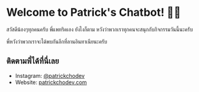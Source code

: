 # Welcome to Patrick's Chatbot! 🚀🤖

สวัสดีน้องๆทุกคนครับ พี่แพทริคเอง ยังไงก็ตาม หวังว่าพวกเราทุกคนจะสนุกกับกิจกรรมวันนี้นะครับ 

พี่หวังว่าพวกเราจะได้พบกันอีกที่ลานอินทาเนียนะครับ

## ติดตามพี่ได้ที่นี่เลย
- Instagram: [@patrickchodev](https://instagram.com/patrickchodev)
- Website: [patrickchodev.com](https://patrickchodev.com)